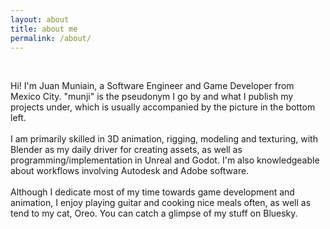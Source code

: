 ```yaml
---
layout: about
title: about me
permalink: /about/
---
```


<br/>

Hi! I'm Juan Muniain, a Software Engineer and Game Developer from Mexico City. "munji" is the pseudonym I go by and what I publish my projects under, which is usually accompanied by the picture in the bottom left.
<br/>
<br/>
I am primarily skilled in 3D animation, rigging, modeling and texturing, with Blender as my daily driver for creating assets, as well as programming/implementation in Unreal and Godot. I'm also knowledgeable about workflows involving Autodesk and Adobe software.
<br/>
<br/>
Although I dedicate most of my time towards game development and animation, I enjoy playing guitar and cooking nice meals often, as well as tend to my cat, Oreo. You can catch a glimpse of my stuff on Bluesky.
<br/>
<br/>
